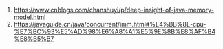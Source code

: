 

1. https://www.cnblogs.com/chanshuyi/p/deep-insight-of-java-memory-model.html
2. https://javaguide.cn/java/concurrent/jmm.html#%E4%BB%8E-cpu-%E7%BC%93%E5%AD%98%E6%A8%A1%E5%9E%8B%E8%AF%B4%E8%B5%B7